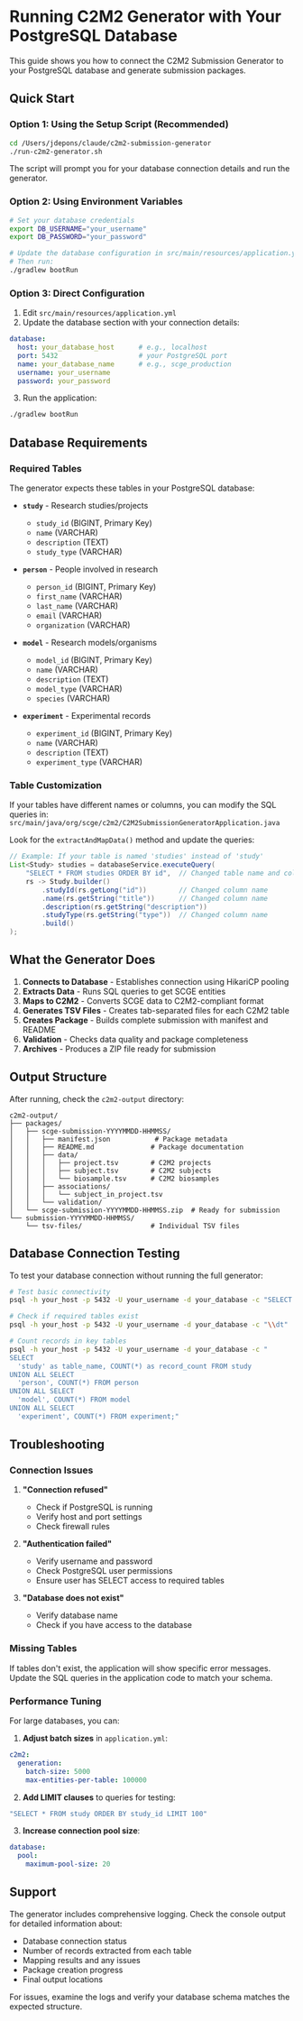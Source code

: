 # Running C2M2 Generator with Your PostgreSQL Database

This guide shows you how to connect the C2M2 Submission Generator to your PostgreSQL database and generate submission packages.

## Quick Start

### Option 1: Using the Setup Script (Recommended)

```bash
cd /Users/jdepons/claude/c2m2-submission-generator
./run-c2m2-generator.sh
```

The script will prompt you for your database connection details and run the generator.

### Option 2: Using Environment Variables

```bash
# Set your database credentials
export DB_USERNAME="your_username"
export DB_PASSWORD="your_password"

# Update the database configuration in src/main/resources/application.yml
# Then run:
./gradlew bootRun
```

### Option 3: Direct Configuration

1. Edit `src/main/resources/application.yml`
2. Update the database section with your connection details:

```yaml
database:
  host: your_database_host      # e.g., localhost
  port: 5432                    # your PostgreSQL port
  name: your_database_name      # e.g., scge_production
  username: your_username
  password: your_password
```

3. Run the application:
```bash
./gradlew bootRun
```

## Database Requirements

### Required Tables

The generator expects these tables in your PostgreSQL database:

- **`study`** - Research studies/projects
  - `study_id` (BIGINT, Primary Key)
  - `name` (VARCHAR)
  - `description` (TEXT)
  - `study_type` (VARCHAR)

- **`person`** - People involved in research
  - `person_id` (BIGINT, Primary Key)
  - `first_name` (VARCHAR)
  - `last_name` (VARCHAR)
  - `email` (VARCHAR)
  - `organization` (VARCHAR)

- **`model`** - Research models/organisms
  - `model_id` (BIGINT, Primary Key)
  - `name` (VARCHAR)
  - `description` (TEXT)
  - `model_type` (VARCHAR)
  - `species` (VARCHAR)

- **`experiment`** - Experimental records
  - `experiment_id` (BIGINT, Primary Key)
  - `name` (VARCHAR)
  - `description` (TEXT)
  - `experiment_type` (VARCHAR)

### Table Customization

If your tables have different names or columns, you can modify the SQL queries in:
`src/main/java/org/scge/c2m2/C2M2SubmissionGeneratorApplication.java`

Look for the `extractAndMapData()` method and update the queries:

```java
// Example: If your table is named 'studies' instead of 'study'
List<Study> studies = databaseService.executeQuery(
    "SELECT * FROM studies ORDER BY id",  // Changed table name and column
    rs -> Study.builder()
        .studyId(rs.getLong("id"))        // Changed column name
        .name(rs.getString("title"))      // Changed column name
        .description(rs.getString("description"))
        .studyType(rs.getString("type"))  // Changed column name
        .build()
);
```

## What the Generator Does

1. **Connects to Database** - Establishes connection using HikariCP pooling
2. **Extracts Data** - Runs SQL queries to get SCGE entities
3. **Maps to C2M2** - Converts SCGE data to C2M2-compliant format
4. **Generates TSV Files** - Creates tab-separated files for each C2M2 table
5. **Creates Package** - Builds complete submission with manifest and README
6. **Validation** - Checks data quality and package completeness
7. **Archives** - Produces a ZIP file ready for submission

## Output Structure

After running, check the `c2m2-output` directory:

```
c2m2-output/
├── packages/
│   ├── scge-submission-YYYYMMDD-HHMMSS/
│   │   ├── manifest.json           # Package metadata
│   │   ├── README.md              # Package documentation
│   │   ├── data/
│   │   │   ├── project.tsv        # C2M2 projects
│   │   │   ├── subject.tsv        # C2M2 subjects
│   │   │   └── biosample.tsv      # C2M2 biosamples
│   │   ├── associations/
│   │   │   └── subject_in_project.tsv
│   │   └── validation/
│   └── scge-submission-YYYYMMDD-HHMMSS.zip  # Ready for submission
└── submission-YYYYMMDD-HHMMSS/
    └── tsv-files/                 # Individual TSV files
```

## Database Connection Testing

To test your database connection without running the full generator:

```bash
# Test basic connectivity
psql -h your_host -p 5432 -U your_username -d your_database -c "SELECT 1;"

# Check if required tables exist
psql -h your_host -p 5432 -U your_username -d your_database -c "\\dt"

# Count records in key tables
psql -h your_host -p 5432 -U your_username -d your_database -c "
SELECT 
  'study' as table_name, COUNT(*) as record_count FROM study
UNION ALL SELECT 
  'person', COUNT(*) FROM person
UNION ALL SELECT 
  'model', COUNT(*) FROM model
UNION ALL SELECT 
  'experiment', COUNT(*) FROM experiment;"
```

## Troubleshooting

### Connection Issues

1. **"Connection refused"**
   - Check if PostgreSQL is running
   - Verify host and port settings
   - Check firewall rules

2. **"Authentication failed"**
   - Verify username and password
   - Check PostgreSQL user permissions
   - Ensure user has SELECT access to required tables

3. **"Database does not exist"**
   - Verify database name
   - Check if you have access to the database

### Missing Tables

If tables don't exist, the application will show specific error messages. Update the SQL queries in the application code to match your schema.

### Performance Tuning

For large databases, you can:

1. **Adjust batch sizes** in `application.yml`:
```yaml
c2m2:
  generation:
    batch-size: 5000
    max-entities-per-table: 100000
```

2. **Add LIMIT clauses** to queries for testing:
```java
"SELECT * FROM study ORDER BY study_id LIMIT 100"
```

3. **Increase connection pool size**:
```yaml
database:
  pool:
    maximum-pool-size: 20
```

## Support

The generator includes comprehensive logging. Check the console output for detailed information about:
- Database connection status
- Number of records extracted from each table
- Mapping results and any issues
- Package creation progress
- Final output locations

For issues, examine the logs and verify your database schema matches the expected structure.